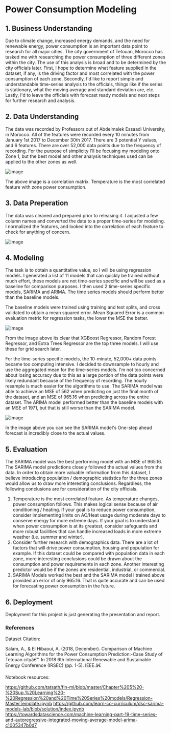# Power Consumption Modeling

## 1. Business Understanding

Due to climate change, increased energy demands, and the need for renewable energy, power consumption is an important data point to research for all major cities. The city government of Tetouan, Morocco has tasked me with researching the power consumption of three different zones within the city. The use of this analysis is broad and to be determined by the city officials later. First, I hope to determine what feature supplied in the dataset, if any, is the driving factor and most correlated with the power consumption of each zone. Secondly, I'd like to report simple and understandable time-series analysis to the officials, things like if the series is stationary, what the moving average and standard deviation are, etc. Lastly, I'd to leave the officials with forecast ready models and next steps for further research and analysis. 

## 2. Data Understanding

The data was recorded by Professors out of Abdelmalek Essaadi University, in Morocco. All of the features were recorded every 10 minutes from January 1st 2017 to December 30th 2017. There are 3 potential Y values, and 6 features. There are over 52,000 data points due to the frequency of recording. For the purpose of simplicity I'll be focusing my modeling onto Zone 1, but the best model and other analysis techniques used can be applied to the other zones as well.

![image](https://github.com/CassidyExum/Power-Consumption-Modeling/assets/104473048/eaa5cc64-0076-4aac-9149-c524fc50ce00)

The above image is a correlation matrix. Temperature is the most correlated feature with zone power consumption.

## 3. Data Preperation

The data was cleaned and prepared prior to releasing it. I adjusted a few column names and converted the data to a proper time-series for modeling. I normalized the features, and looked into the correlation of each feature to check for anything of concern.

![image](https://github.com/CassidyExum/Power-Consumption-Modeling/assets/104473048/4bac023d-9e94-455f-ae71-39bb158e5a0c)

## 4. Modeling

The task is to obtain a quantitative value, so I will be using regression models. I generated a list of 11 models that can quickly be trained without much effort, these models are not time-series specific and will be used as a baseline for comparison purposes. I then used 2 time-series specific models, SARIMA and ARIMA. The time series models should perform better than the baseline models. 

The baseline models were trained using training and test splits, and cross validated to obtain a mean squared error. Mean Squared Error is a common evaluation metric for regression tasks, the lower the MSE the better. 

![image](https://github.com/CassidyExum/Power-Consumption-Modeling/assets/104473048/e3bac8db-928b-4d12-af05-aecd2a313093)

From the image above its clear that XGBoost Regressor, Random Forest Regressor, and Extra Trees Regressor are the top three models. I will use these for grid search later.

For the time-series specific models, the 10-minute, 52,000+ data points became too computing intensive. I decided to downsample to hourly and use the aggregated mean for the time-series models. I'm not too concerned about losing accuracy due to this as a large portion of the data points were likely redundant because of the frequency of recording. The hourly resample is much easier for the algorithms to use. The SARIMA model was able to achieve an MSE of 562 when predicting on just the final month of the dataset, and an MSE of 965.16 when predicting across the entire dataset. The ARIMA model performed better than the baseline models with an MSE of 1971, but that is still worse than the SARIMA model.

![image](https://github.com/CassidyExum/Power-Consumption-Modeling/assets/104473048/487cdf50-95a4-47e6-963b-7228d2600e27)

In the image above you can see the SARIMA model's One-step ahead forecast is incredibly close to the actual values.

## 5. Evaluation

The SARIMA model was the best performing model with an MSE of 965.16. The SARIMA model predictions closely followed the actual values from the data. In order to obtain more valuable information from this dataset, I believe introducing population / demographic statistics for the three zones would allow us to draw more interesting conclusions. Regardless, the following conclusions are for consideration of the city officials.

1. Temperature is the most correlated feature. As temperature changes, power consumption follows. This makes logical sense because of air conditioning / heating. If your goal is to reduce power consumption, consider implementing limits on AC/Heat usage during moderate days to conserve energy for more extreme days. If your goal is to understand when power consumption is at its greatest, consider safeguards and more robust facilities that can handle increased loads in more extreme weather (i.e. summer and winter).
2. Consider further research with demographics data. There are a lot of factors that will drive power consumption, housing and population for example. If this dataset could be compared with population data in each zone, more interesting conclusions could be drawn about the consumption and power requirements in each zone. Another interesting predictor would be if the zones are residential, industrial, or commercial.
3. SARIMA Models worked the best and the SARIMA model I trained above provided an error of only 965.16. That is quite accurate and can be used for forecasting power consumption in the future.

## 6. Deployment

Deployment for this project is just generating the presentation and report. 

### References

Dataset Citation:

Salam, A., & El Hibaoui, A. (2018, December). Comparison of Machine Learning Algorithms for the Power Consumption Prediction:-Case Study of Tetouan cityâ€“. In 2018 6th International Renewable and Sustainable Energy Conference (IRSEC) (pp. 1-5). IEEE.â€

Notebook resources:

https://github.com/tatsath/fin-ml/blob/master/Chapter%205%20-%20Sup.%20Learning%20-%20Regression%20and%20Time%20Series%20models/Regression-MasterTemplate.ipynb
https://github.com/learn-co-curriculum/dsc-sarima-models-lab/blob/solution/index.ipynb
https://towardsdatascience.com/machine-learning-part-19-time-series-and-autoregressive-integrated-moving-average-model-arima-c1005347b0d7
